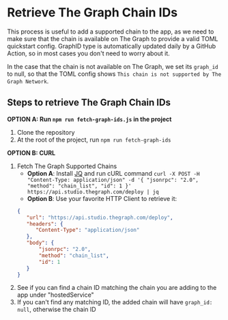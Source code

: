 # Retrieve The Graph Chain IDs

This process is useful to add a supported chain to the app, as we need to make sure that the chain is available on The Graph to provide a valid TOML quickstart config. GraphID type is automatically updated daily by a GitHub Action, so in most cases you don't need to worry about it.

In the case that the chain is not available on The Graph, we set its `graph_id` to null, so that the TOML config shows `This chain is not supported by The Graph Network`.

## Steps to retrieve The Graph Chain IDs

**OPTION A: Run `npm run fetch-graph-ids.js` in the project**

1. Clone the repository
2. At the root of the project, run `npm run fetch-graph-ids`

**OPTION B: CURL**

1. Fetch The Graph Supported Chains
   - **Option A**: Install [JQ](https://jqlang.github.io/jq/) and run cURL command `curl -X POST -H "Content-Type: application/json" -d '{ "jsonrpc": "2.0", "method": "chain_list", "id": 1 }' https://api.studio.thegraph.com/deploy | jq`
   - **Option B**: Use your favorite HTTP Client to retrieve it:
   ```json
   {
      "url": "https://api.studio.thegraph.com/deploy",
      "headers": {
         "Content-Type": "application/json"
      },
      "body": {
	      "jsonrpc": "2.0",
	      "method": "chain_list",
	      "id": 1
      }
   }
   ```
2. See if you can find a chain ID matching the chain you are adding to the app under "hostedService"
3. If you can't find any matching ID, the added chain will have `graph_id: null`, otherwise the chain ID